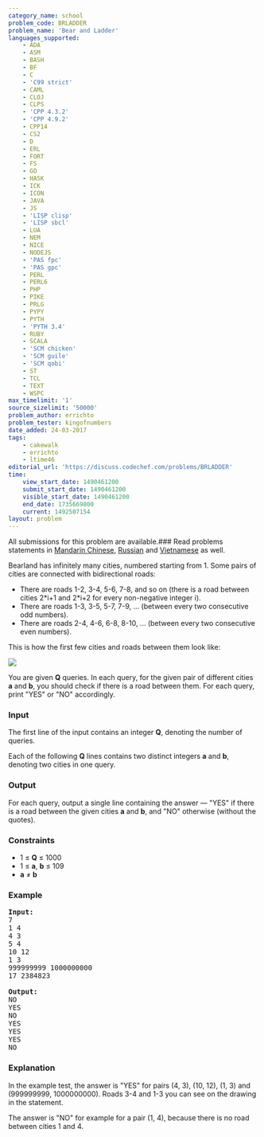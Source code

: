 ```yaml
---
category_name: school
problem_code: BRLADDER
problem_name: 'Bear and Ladder'
languages_supported:
    - ADA
    - ASM
    - BASH
    - BF
    - C
    - 'C99 strict'
    - CAML
    - CLOJ
    - CLPS
    - 'CPP 4.3.2'
    - 'CPP 4.9.2'
    - CPP14
    - CS2
    - D
    - ERL
    - FORT
    - FS
    - GO
    - HASK
    - ICK
    - ICON
    - JAVA
    - JS
    - 'LISP clisp'
    - 'LISP sbcl'
    - LUA
    - NEM
    - NICE
    - NODEJS
    - 'PAS fpc'
    - 'PAS gpc'
    - PERL
    - PERL6
    - PHP
    - PIKE
    - PRLG
    - PYPY
    - PYTH
    - 'PYTH 3.4'
    - RUBY
    - SCALA
    - 'SCM chicken'
    - 'SCM guile'
    - 'SCM qobi'
    - ST
    - TCL
    - TEXT
    - WSPC
max_timelimit: '1'
source_sizelimit: '50000'
problem_author: errichto
problem_tester: kingofnumbers
date_added: 24-03-2017
tags:
    - cakewalk
    - errichto
    - ltime46
editorial_url: 'https://discuss.codechef.com/problems/BRLADDER'
time:
    view_start_date: 1490461200
    submit_start_date: 1490461200
    visible_start_date: 1490461200
    end_date: 1735669800
    current: 1492507154
layout: problem
---
```

All submissions for this problem are available.###  Read problems statements in [Mandarin Chinese](http://www.codechef.com/download/translated/LTIME46/mandarin/BRLADDER.pdf), [Russian](http://www.codechef.com/download/translated/LTIME46/russian/BRLADDER.pdf) and [Vietnamese](http://www.codechef.com/download/translated/LTIME46/vietnamese/BRLADDER.pdf) as well.

Bearland has infinitely many cities, numbered starting from 1. Some pairs of cities are connected with bidirectional roads:

- There are roads 1-2, 3-4, 5-6, 7-8, and so on (there is a road between cities 2\*i+1 and 2\*i+2 for every non-negative integer i).
- There are roads 1-3, 3-5, 5-7, 7-9, ... (between every two consecutive odd numbers).
- There are roads 2-4, 4-6, 6-8, 8-10, ... (between every two consecutive even numbers).

This is how the first few cities and roads between them look like:

![](https://codechef_shared.s3.amazonaws.com/uploads/2017/03/LTIME46/BRLADDER.png)

You are given **Q** queries. In each query, for the given pair of different cities **a** and **b**, you should check if there is a road between them. For each query, print "YES" or "NO" accordingly.

### Input

The first line of the input contains an integer **Q**, denoting the number of queries.

Each of the following **Q** lines contains two distinct integers **a** and **b**, denoting two cities in one query.

### Output

For each query, output a single line containing the answer — "YES" if there is a road between the given cities **a** and **b**, and "NO" otherwise (without the quotes).

### Constraints

- 1 ≤ **Q** ≤ 1000
- 1 ≤ **a**, **b** ≤ 109
- **a** ≠ **b**

### Example

<pre><b>Input:</b>
7
1 4
4 3
5 4
10 12
1 3
999999999 1000000000
17 2384823

<b>Output:</b>
NO
YES
NO
YES
YES
YES
NO
</pre>
### Explanation

In the example test, the answer is "YES" for pairs (4, 3), (10, 12), (1, 3) and (999999999, 1000000000). Roads 3-4 and 1-3 you can see on the drawing in the statement.

The answer is "NO" for example for a pair (1, 4), because there is no road between cities 1 and 4.
